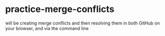 # practice-merge-conflicts
will be creating merge conflicts and then resolving them in both GitHub on your browser, and via the command line
